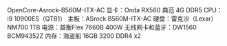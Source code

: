 OpenCore-Asrock-B560M-ITX-AC
显卡：Onda RX560 典范 4G DDR5
CPU：i9 10900ES（QTB1）
主板：ASrock B560M-ITX-AC
硬盘：雷克沙（Lexar）NM700 1TB
电源：益衡Flex 7660B 400W
无线网卡和蓝牙：DW1560 BCM94352Z
内存：海盗船 16GB 3200 DDR4 x2
